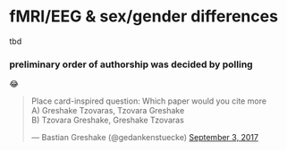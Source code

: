 # fMRI/EEG & sex/gender differences

tbd

### preliminary order of authorship was decided by polling
:joy:

<blockquote class="twitter-tweet" data-lang="en"><p lang="und" dir="ltr">Place card-inspired question: Which paper would you cite more <br>A) Greshake Tzovaras, Tzovara Greshake<br>B) Tzovara Greshake, Greshake Tzovaras</p>&mdash; Bastian Greshake (@gedankenstuecke) <a href="https://twitter.com/gedankenstuecke/status/904366870437953536">September 3, 2017</a></blockquote>
<script async src="//platform.twitter.com/widgets.js" charset="utf-8"></script>
